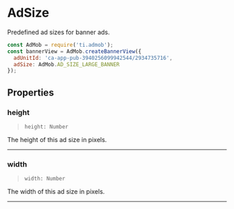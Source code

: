 # AdSize

Predefined ad sizes for banner ads.

```js
const AdMob = require('ti.admob');
const bannerView = AdMob.createBannerView({
  adUnitId: 'ca-app-pub-3940256099942544/2934735716',
  adSize: AdMob.AD_SIZE_LARGE_BANNER
});
```

## Properties

### height

> `height: Number`

The height of this ad size in pixels.

---

### width

> `width: Number`

The width of this ad size in pixels.

---